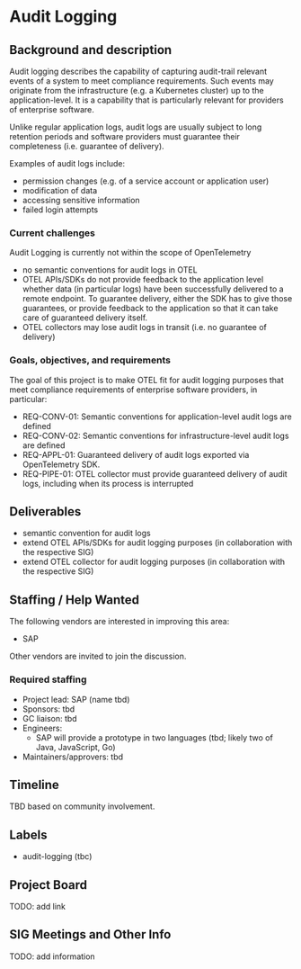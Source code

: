 <!-- structure based on https://github.com/open-telemetry/community/blob/main/project-template.md -->

# Audit Logging

## Background and description

<!-- Add any background that may be needed to introduce the scope of this project. -->

Audit logging describes the capability of capturing audit-trail relevant events of a system to meet compliance requirements. Such events may originate from the infrastructure (e.g. a Kubernetes cluster) up to the application-level. It is a capability that is particularly relevant for providers of enterprise software.

Unlike regular application logs, audit logs are usually subject to long retention periods and software providers must guarantee their completeness (i.e. guarantee of delivery).

Examples of audit logs include:
- permission changes (e.g. of a service account or application user)
- modification of data
- accessing sensitive information
- failed login attempts

### Current challenges

<!-- List the current challenges that this project aims to solve. Focus on the problem here, how it affects users and what the downsides are if nothing is done, rather than the solution. -->

Audit Logging is currently not within the scope of OpenTelemetry

- no semantic conventions for audit logs in OTEL
- OTEL APIs/SDKs do not provide feedback to the application level whether data (in particular logs) have been successfully delivered to a remote endpoint. To guarantee delivery, either the SDK has to give those guarantees, or provide feedback to the application so that it can take care of guaranteed delivery itself.
- OTEL collectors may lose audit logs in transit (i.e. no guarantee of delivery)

### Goals, objectives, and requirements

<!-- Describe the aim of this project, including the goals, objectives and requirements needed to solve the challenges presented in the previous section. Include here the motivations for starting the project now, as opposed to later. Call out the benefits for the OpenTelemetry project when this project is completed. -->

The goal of this project is to make OTEL fit for audit logging purposes that meet compliance requirements of enterprise software providers, in particular:

- REQ-CONV-01: Semantic conventions for application-level audit logs are defined
- REQ-CONV-02: Semantic conventions for infrastructure-level audit logs are defined
- REQ-APPL-01: Guaranteed delivery of audit logs exported via OpenTelemetry SDK.
- REQ-PIPE-01: OTEL collector must provide guaranteed delivery of audit logs, including when its process is interrupted

## Deliverables

<!-- A description of what this project is planning to deliver, or is in the process of delivering. This includes all OTEPs and their associated prototypes. -->

<!-- In general, OTEPs are not accepted unless they come with working prototypes available to review in at least two languages. Please discuss these requirements with a TC member before submitting an OTEP. -->

- semantic convention for audit logs
- extend OTEL APIs/SDKs for audit logging purposes (in collaboration with the respective SIG)
- extend OTEL collector for audit logging purposes (in collaboration with the respective SIG)

## Staffing / Help Wanted

<!-- Who is currently planning to work on the project? If a project requires specialized domain expertise, please list it here. If a project is missing a critical mass of people in order to begin work, please clarify. -->

The following vendors are interested in improving this area:
- SAP

Other vendors are invited to join the discussion.

### Required staffing

<!-- Projects cannot be started until the following participants have been identified: -->
<!-- * Every project needs a project lead, who is willing to bottom line the project and address any issues which are not handled by other project members. -->
<!-- * At least two sponsoring TC or GC members. Sponsors are dedicated to attending meetings, reviewing proposals, and in general being aware of the state of the project and its technical details. Sponsors guide the project through the spec process, keep the tracking issue up to date, and help to ensure that relevant community members provide input at the appropriate times. -->
<!-- * A GC liaison to facilitate this SIG's health and ensure project scope remains true to the project description. If a GC member is also a sponsor for this project, they are by default the GC liaison (see [GC check-ins](https://github.com/open-telemetry/community/blob/main/gc-check-ins.md)). -->
<!-- * Engineers willing to write prototypes in at least two languages (if relevant to project). Languages should be fairly different from each other (for example: Java and Python). -->
<!-- * Maintainers or approvers from those languages committed to reviewing the prototypes. -->

* Project lead: SAP (name tbd)
* Sponsors: tbd
* GC liaison: tbd
* Engineers:
  * SAP will provide a prototype in two languages (tbd; likely two of Java, JavaScript, Go)
* Maintainers/approvers: tbd

## Timeline

<!-- What is the expected timeline the project will aim to adhere to, and what resources and deliverables will be needed for each portion of the timeline? If the project has not been started, please describe this timeline in relative terms (one month in, two weeks later, etc). If a project has started, please include actual dates. -->

TBD based on community involvement.

## Labels

<!-- Issues should be properly labeled to indicate what parts of the specification it is focused on. List here the labels applicable to this project. -->

- audit-logging (tbc)

## Project Board

<!-- Once approved, a project should be managed using a GitHub project board (see [open projects](https://github.com/orgs/open-telemetry/projects?query=is%3Aopen)). This project board should be pre-populated with issues that cover all known deliverables, organized by timeline milestones. -->

<!-- Any [member](https://github.com/open-telemetry/community/blob/main/guides/contributor/membership.md) associated with the project can create the board. Once created, the creator of the board should: -->

<!-- - Assign `Admin` privileges on the project to the relevant project members (using a new or existing GitHub team). -->
<!-- - Change the visibility of the project to `Public` in order to share project status and priorities outside of the OpenTelemetry organization. -->
<!-- - Configure project workflows to automatically add issues and PRs to the board based on repositories and labels. -->

<!-- Once created, please add a link to the project board here. -->

TODO: add link

## SIG Meetings and Other Info

<!-- Once a project is started, its corresponding SIG should meet regularly for discussion. These meeting times should be posted on the [OpenTelemetry public calendar](https://github.com/open-telemetry/community#calendar) and automatically recorded. -->

<!-- Any relevant information related to the SIG (e.g. sponsors, meeting times, Slack channels, meeting notes, etc.) must be publicly available in the [community](https://github.com/open-telemetry/community) SIG tables, which can be updated via the [sigs.yml](https://github.com/open-telemetry/community/blob/main/sigs.yml) file and running `make table-generation`. -->

<!-- See [How to create and configure meetings](https://github.com/open-telemetry/community/blob/main/docs/how-to-handle-public-calendar.md) for updating the public calendar or open an issue in the community repository so it's taken care of. -->

TODO: add information